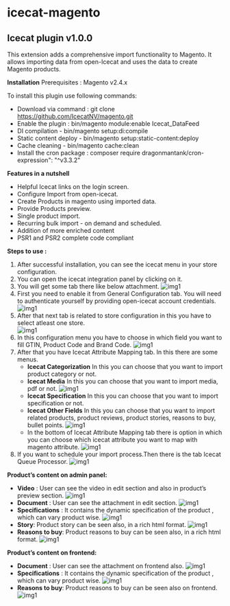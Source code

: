 # icecat-magento

## Icecat plugin v1.0.0

This extension adds a comprehensive import functionality to Magento. It allows importing data from open-Icecat and uses the data to create Magento products.


**Installation**
Prerequisites : 
	Magento v2.4.x

To install this plugin use following commands:
- Download via command : git clone https://github.com/IcecatNV/magento.git
- Enable the plugin : bin/magento module:enable Icecat_DataFeed
- DI compilation - bin/magento setup:di:compile
- Static content deploy - bin/magento setup:static-content:deploy
- Cache cleaning - bin/magento cache:clean
- Install the cron package : composer require dragonmantank/cron-expression": "^v3.3.2"

**Features in a nutshell**
- Helpful Icecat links on the login screen.
- Configure Import from open-icecat.
- Create Products in magento using imported data.
- Provide Products preview.
- Single product import.
- Recurring bulk import - on demand and scheduled.
- Addition of more enriched content
- PSR1 and PSR2 complete code compliant

**Steps to use :**
1. After successful installation, you can see the icecat menu in your store configuration.
2. You can open the icecat integration panel by clicking on it.
3. You will get some tab there like below attachment.
    ![img1](./doc/images/1.png)
4. First you need to enable it from General Configuration tab. You will need to authenticate yourself by providing open-icecat account credentials.
    ![img1](./doc/images/2.png)
5. After that next tab is related to store configuration in this you have to select atleast one store.   
    ![img1](./doc/images/4.png)
6. In this configuration menu you have to choose in which field you want to fill GTIN, Product Code and Brand Code.
    ![img1](./doc/images/5.png)
7. After that you have Icecat Attribute Mapping tab. In this there are some menus.
    - **Icecat Categorization** In this you can choose that you want to import product category or not.
    - **Icecat Media** In this you can choose that you want to import media, pdf or not.
    ![img1](./doc/images/6.png)
    - **Icecat Specification** In this you can choose that you want to import specification or not.
    - **Icecat Other Fields** In this you can choose that you want to import related products, product reviews, product stories, reasons to buy, bullet points.
    ![img1](./doc/images/7.png)
    - In the bottom of Icecat Attribute Mapping tab there is option in which you can choose which icecat attribute you want to map with magento attribute.
    ![img1](./doc/images/8.png)
8. If you want to schedule your import process.Then there is the tab Icecat Queue Processor.
    ![img1](./doc/images/3.png)

**Product’s content on admin panel:**

- **Video** : User can see the video in edit section and also in product’s preview section.
    ![img1](./doc/images/video.png)
- **Document** : User can see the attachment in edit section.
    ![img1](./doc/images/document.png)    
- **Specifications** : It contains the dynamic specification of the product , which can vary product wise.
    ![img1](./doc/images/specification.png)    
- **Story**: Product story can be seen also, in a rich html format.
    ![img1](./doc/images/story.png)
- **Reasons to buy**: Product reasons to buy can be seen also, in a rich html format.
    ![img1](./doc/images/reason.png)

**Product’s content on frontend:**

- **Document** : User can see the attachment on frontend also.
    ![img1](./doc/images/f_document.png)    
- **Specifications** : It contains the dynamic specification of the product , which can vary product wise.
    ![img1](./doc/images/f_specification.png)    
- **Reasons to buy**: Product reasons to buy can be seen also on frontend.
    ![img1](./doc/images/f_reason.png)